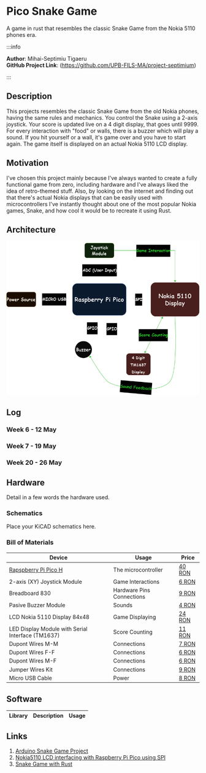 # Pico Snake Game
A game in rust that resembles the classic Snake Game from the Nokia 5110 phones era.

:::info 

**Author**: Mihai-Septimiu Tigaeru \
**GitHub Project Link**: (https://github.com/UPB-FILS-MA/project-septimium)

:::

## Description

This projects resembles the classic Snake Game from the old Nokia phones, having the same rules and mechanics. You control the Snake using a 2-axis joystick. Your score is updated live on a 4 digit display, that goes until 9999. For every interaction with "food" or walls, there is a buzzer which will play a sound. If you hit yourself or a wall, it's game over and you have to start again. The game itself is displayed on an actual Nokia 5110 LCD display.

## Motivation

I've chosen this project mainly because I've always wanted to create a fully functional game from zero, including hardware and I've always liked the idea of retro-themed stuff. Also, by looking on the internet and finding out that there's actual Nokia displays that can be easily used with microcontrollers I've instantly thought about one of the most popular Nokia games, Snake, and how cool it would be to recreate it using Rust.

## Architecture 

![architecture](assets/Architecture.png)

## Log

### Week 6 - 12 May

### Week 7 - 19 May

### Week 20 - 26 May

## Hardware

Detail in a few words the hardware used.

### Schematics

Place your KiCAD schematics here.

### Bill of Materials

| Device | Usage | Price |
|--------|--------|-------|
| [Rapspberry Pi Pico H](https://www.raspberrypi.com/documentation/microcontrollers/raspberry-pi-pico.html) | The microcontroller | [40 RON](https://www.bitmi.ro/placi-de-dezvoltare/placa-de-dezvoltare-raspberry-pi-pico-h-rp2040-264kb-ram-10848.html) |
| 2-axis (XY) Joystick Module | Game Interactions | [6 RON](https://www.bitmi.ro/module-electronice/modul-joystick-cu-2-axe-x-y-10454.html) |
| Breadboard 830 | Hardware Pins Connections | [9 RON](https://www.bitmi.ro/componente-electronice/breadboard-830-puncte-mb-102-10500.html) |
| Pasive Buzzer Module | Sounds | [4 RON](https://www.bitmi.ro/module-electronice/modul-buzzer-pasiv-ky-006-10678.html) |
| LCD Nokia 5110 Display 84x48 | Game Displaying | [24 RON](https://cleste.ro/ecran-nokia-5110-84x48.html) |
| LED Display Module with Serial Interface (TM1637) | Score Counting | [11 RON](https://www.sigmanortec.ro/modul-display-led-cu-interfata-seriala-tm1637) |
| Dupont Wires M-M | Connections | [7 RON](https://www.bitmi.ro/componente-electronice/40-x-fire-dupont-tata-tata-20cm-10511.html) |
| Dupont Wires F-F | Connections | [6 RON](https://www.bitmi.ro/componente-electronice/40-x-fire-dupont-mama-mama-20cm-10509.html) |
| Dupont Wires M-F | Connections | [6 RON](https://www.bitmi.ro/componente-electronice/40-x-fire-dupont-tata-mama-20cm-10512.html) |
| Jumper Wires Kit | Connections | [9 RON](https://ardushop.ro/ro/home/1374-set-jumper-breadboard-140.html) |
| Micro USB Cable | Power | [8 RON](https://ardushop.ro/ro/electronica/397-cablu-usb-micro.html?search_query=micro+usb&results=383) |

## Software

| Library | Description | Usage |
|---------|-------------|-------|

## Links

1. [Arduino Snake Game Project](https://www.youtube.com/watch?v=nXdEqbL_6jg)
2. [Nokia5110 LCD interfacing with Raspberry Pi Pico using SPI](https://www.youtube.com/watch?app=desktop&v=Ll23kHzQrtA)
3. [Snake Game with Rust](https://www.youtube.com/watch?v=AYfehnFklkA)
